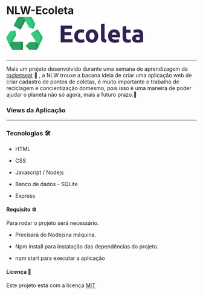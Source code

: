 # NLW-Ecoleta ![logo da Ecoleta](https://raw.githubusercontent.com/wevdiaz/NLW-Ecoleta/9b3caefc238439ab410551bfa62f5ef1e3603497/src/public/assets/logo.svg)

***

 Mais um projeto desenvolvido durante uma semana de aprendizagem da [rocketseat](https://rocketseat.com.br) :rocket: , a NLW trouxe a bacana ideia de criar uma aplicação web de criar cadastro de pontos de coletas, é muito importante o trabalho de reciclagem e concientização domesmo, pois isso é uma maneira de poder ajudar o planeta não só agora, mais a futuro prazo.:deciduous_tree: 
 
 ### Views da Aplicação
 
 ***
 
 ### Tecnologias :hammer_and_wrench:
 
 * HTML
 
 * CSS
 
 * Javascript / Nodejs
 
 * Banco de dados - SQLite
 
 * Express
 
 #### Requisito :gear:
 
 Para rodar o projeto será necessário.
 
 * Precisará do Nodejsna máquina.
 
 * Npm install para instalação das dependências do projeto.
 
 * npm start para executar a aplicação 
 
 #### Licença :scroll:
 
 Este projeto está com a licença [MIT](https://github.com/wevdiaz/NLW-Ecoleta/blob/master/LICENSE)
 
